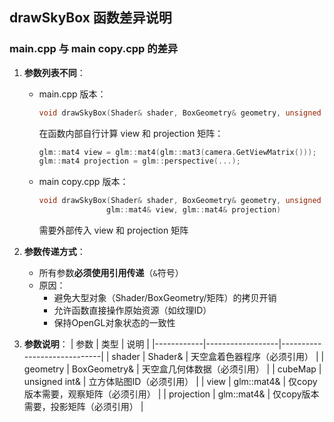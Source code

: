 ## drawSkyBox 函数差异说明

### main.cpp 与 main copy.cpp 的差异

1. **参数列表不同**：
   - main.cpp 版本：
     ```cpp
     void drawSkyBox(Shader& shader, BoxGeometry& geometry, unsigned int& cubeMap)
     ```
     在函数内部自行计算 view 和 projection 矩阵：
     ```cpp
     glm::mat4 view = glm::mat4(glm::mat3(camera.GetViewMatrix()));
     glm::mat4 projection = glm::perspective(...);
     ```

   - main copy.cpp 版本：
     ```cpp
     void drawSkyBox(Shader& shader, BoxGeometry& geometry, unsigned int& cubeMap, 
                    glm::mat4& view, glm::mat4& projection)
     ```
     需要外部传入 view 和 projection 矩阵

2. **参数传递方式**：
   - 所有参数**必须使用引用传递**（`&`符号）
   - 原因：
     - 避免大型对象（Shader/BoxGeometry/矩阵）的拷贝开销
     - 允许函数直接操作原始资源（如纹理ID）
     - 保持OpenGL对象状态的一致性

3. **参数说明**：
   | 参数        | 类型             | 说明                          |
   |------------|------------------|-----------------------------|
   | shader     | Shader&          | 天空盒着色器程序（必须引用）         |
   | geometry   | BoxGeometry&     | 天空盒几何体数据（必须引用）         |
   | cubeMap    | unsigned int&    | 立方体贴图ID（必须引用）           |
   | view       | glm::mat4&       | 仅copy版本需要，观察矩阵（必须引用）  |
   | projection | glm::mat4&       | 仅copy版本需要，投影矩阵（必须引用）  |